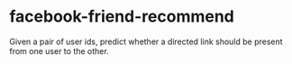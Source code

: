 # facebook-friend-recommend
Given a pair of user ids, predict whether a directed link should be present from one user to the other.
